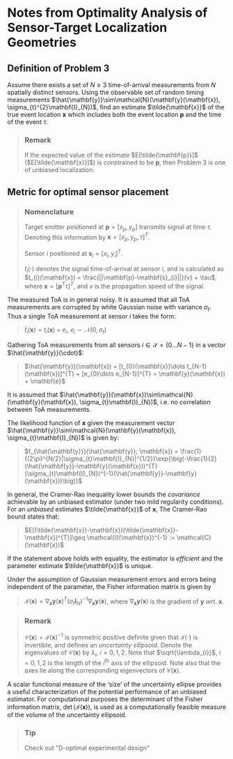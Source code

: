# Notes from Optimality Analysis of Sensor-Target Localization Geometries
## Definition of Problem 3
Assume there exists a set of $N \geq 3$ time-of-arrival measurements from $N$ spatially distinct sensors.
Using the observable set of random timing measurements 
$\hat{\mathbf{y}}\sim\mathcal{N}(\mathbf{y}(\mathbf{x}), \sigma_{t}^{2}\mathbf{I}_{N})$, find an estimate $\tilde{\mathbf{x}}$
of the true event location $\mathbf{x}$ which
includes both the event location $\mathbf{p}$ and the time of the event $\tau$.

> ### Remark
> If the expected value of the estimate $E[\tilde{\mathbf{p}}]$ ($E[\tilde{\mathbf{x}}]$) is constrained to be $\mathbf{p}$, then 
Problem 3 is one of unbiased localization.
## Metric for optimal sensor placement
> ### Nomenclature
> Target emitter positioned at $\mathbf{p} = [x_{p}, y_{p}]$ transmits signal at time $\tau$. Denoting this information by $\mathbf{x} = [x_{p}, y_{p}, \tau]^{T}$.
> 
> Sensor $i$ positioned at $\mathbf{s}_{i} = [x_{i}, y_{i}]^{T}$.
> 
> $t_{i}(\cdot)$ denotes the signal time-of-arrival at sensor $i$, and is calculated as $t_{i}(\mathbf{x}) = \frac{||\mathbf{p}-\mathbf{s}_{i}||}{v} + \tau$, where $\mathbf{x} = [\mathbf{p}^{T} \tau]^{T}$, and $v$ is the propagation speed of the signal.

The measured ToA is in general noisy. It is assumed that all ToA measurements are corrupted by white Gaussian noise with variance $\sigma_{t}$. Thus a single ToA measurement at sensor $i$ takes the form:
> $\hat{t}_{i}(\mathbf{x}) = t_{i}(\mathbf{x}) + e_{i}$, $e_{i}\sim\mathcal{N}(0, \sigma_{t})$

Gathering ToA measurements from all sensors $i\in\mathcal{S} = \{0\dots N-1\}$ in a vector $\hat{\mathbf{y}}(\cdot)$:
> $\hat{\mathbf{y}}(\mathbf{x}) = [t_{0}(\mathbf{x})\dots t_{N-1}(\mathbf{x})]^{T} + [e_{0}\dots e_{N-1}]^{T} = \mathbf{y}(\mathbf{x}) + \mathbf{e}$

It is assumed that $\hat{\mathbf{y}}(\mathbf{x})\sim\mathcal{N}(\mathbf{y}(\mathbf{x}), \sigma_{t}\mathbf{I}_{N})$, i.e. no correlation between ToA measurements.

The likelihood function of $\mathbf{x}$ given the measurement vector $\hat{\mathbf{y}}\sim\mathcal{N}(\mathbf{y}(\mathbf{x}), \sigma_{t}\mathbf{I}_{N})$ is given by:
> $f_{\hat{\mathbf{y}}}(\hat{\mathbf{y}}; \mathbf{x}) = \frac{1}{(2\pi)^{N/2}|\sigma_{t}\mathbf{I}_{N}|^{1/2}}\exp{\big(-\frac{1}{2}(\hat{\mathbf{y}}-\mathbf{y}(\mathbf{x}))^{T}(\sigma_{t}\mathbf{I}_{N})^{-1}(\hat{\mathbf{y}}-\mathbf{y}(\mathbf{x}))\big)}$

In general, the Cramer-Rao inequality lower bounds the *covariance* achievable by an unbiased estimator (under two mild regularity conditions). For an *unbiased* estimates $\tilde{\mathbf{x}}$ of $\mathbf{x}$, The Cramer-Rao bound states that:
> $E[(\tilde{\mathbf{x}}-\mathbf{x})(\tilde{\mathbf{x}}-\mathbf{x})^{T}]\geq \mathcal{I}(\mathbf{x})^{-1} := \mathcal{C}(\mathbf{x})$

If the statement above holds with equality, the estimator is *efficient* and the parameter estimate $\tilde{\mathbf{x}}$ is unique.

Under the assumption of Gaussian measurement errors and errors being independent of the parameter, the Fisher information matrix is given by
> $\mathcal{I}(\mathbf{x}) = \nabla_{\mathbf{x}}\mathbf{y}(\mathbf{x})^{T}(\sigma_{t}\mathbf{I}_{N})^{-1}\nabla_{\mathbf{x}}\mathbf{y}(\mathbf{x})$, where $\nabla_{\mathbf{x}}\mathbf{y}(\mathbf{x})$ is the gradient of $\mathbf{y}$ wrt. $\mathbf{x}$.

> ### Remark
> $\mathcal{C}(\mathbf{x}) = \mathcal{I}(\mathbf{x})^{-1}$ is symmetric positive definite given that $\mathcal{I}(\cdot)$ is invertible, and defines an *uncertainty ellipsoid*. Denote the eigenvalues of $\mathcal{C}(\mathbf{x})$ by $\lambda_{i}$, $i = 0, 1, 2$. Note that $\sqrt{\lambda_{i}}$, $i = 0, 1, 2$ is the length of the $i^{\mathrm{th}}$ axis of the ellipsoid. Note also that the axes lie along the corresponding eigenvectors of $\mathcal{C}(\mathbf{x})$.

A scalar functional measure of the ‘size’ of the
uncertainty ellipse provides a useful characterization of the potential performance of an unbiased estimator. For computational purposes the determinant of the Fisher information matrix, $\det(\mathcal{I}(\mathbf{x}))$, is used as a computationally feasible measure of the volume of the uncertainty ellipsoid.

> ### Tip
> Check out "D-optimal experimental design"

